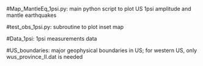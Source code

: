 #Map_MantleEq_1psi.py:
main python script to plot US 1psi amplitude and mantle earthquakes

#test_obs_1psi.py:
subroutine to plot inset map

#Data_1psi:
1psi measurements data

#US_boundaries:
major geophysical boundaries in US; for western US, only wus_province_II.dat is needed
